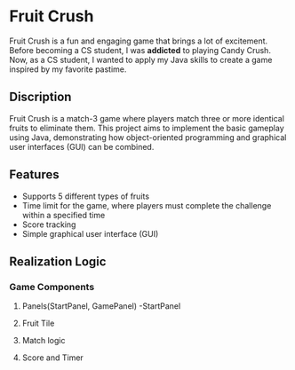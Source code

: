 # Fruit Crush

Fruit Crush is a fun and engaging game that brings a lot of excitement. Before becoming a CS student, I was **addicted** to playing Candy Crush. Now, as a CS student, I wanted to apply my Java skills to create a game inspired by my favorite pastime.

## Discription

Fruit Crush is a match-3 game where players match three or more identical fruits to eliminate them. This project aims to implement the basic gameplay using Java, demonstrating how object-oriented programming and graphical user interfaces (GUI) can be combined.


## Features
- Supports 5 different types of fruits
- Time limit for the game, where players must complete the challenge within a specified time
- Score tracking
- Simple graphical user interface (GUI)


## Realization Logic
### Game Components
1. Panels(StartPanel, GamePanel)
-StartPanel


2. Fruit Tile
3. Match logic
4. Score and Timer